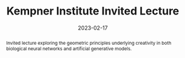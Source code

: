 ---
title: Kempner Institute Invited Lecture

event: Kempner Institute for the Study of Natural and Artificial Intelligence
event_url: 

location: Harvard University
address:
  street: 
  city: Cambridge
  region: MA
  postcode: 
  country: United States

summary: The Geometry of Creativity - Understanding Generative Models in Brains and Machines
abstract: 'Invited lecture exploring the geometric principles underlying creativity in both biological neural networks and artificial generative models.'

# Talk start and end times.
date: '2023-02-17'
all_day: true

# Schedule page publish date (NOT talk date).
publishDate: '2025-08-08'

authors:
  - admin

tags: [Kempner Institute, Generative Models, Creativity, Geometry]

# Is this a featured talk? (true/false)
featured: true

slides: ""
url_video: 'https://www.youtube.com/watch?v=w3rsTcXKzZo'

---